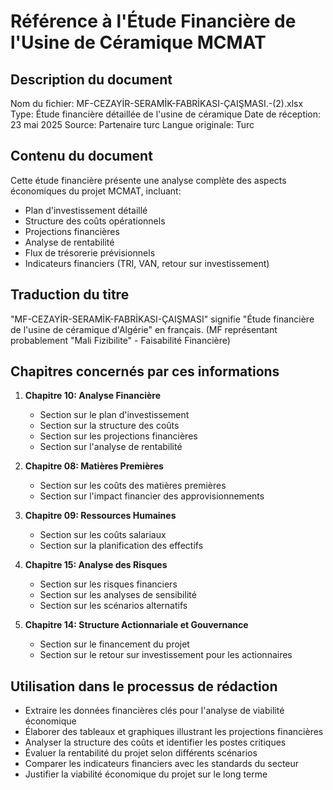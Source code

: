 # Référence à l'Étude Financière de l'Usine de Céramique MCMAT

## Description du document
Nom du fichier: MF-CEZAYİR-SERAMİK-FABRİKASI-ÇAIŞMASI.-(2).xlsx
Type: Étude financière détaillée de l'usine de céramique
Date de réception: 23 mai 2025
Source: Partenaire turc
Langue originale: Turc

## Contenu du document
Cette étude financière présente une analyse complète des aspects économiques du projet MCMAT, incluant:
- Plan d'investissement détaillé
- Structure des coûts opérationnels
- Projections financières
- Analyse de rentabilité
- Flux de trésorerie prévisionnels
- Indicateurs financiers (TRI, VAN, retour sur investissement)

## Traduction du titre
"MF-CEZAYİR-SERAMİK-FABRİKASI-ÇAIŞMASI" signifie "Étude financière de l'usine de céramique d'Algérie" en français. (MF représentant probablement "Mali Fizibilite" - Faisabilité Financière)

## Chapitres concernés par ces informations
1. **Chapitre 10: Analyse Financière**
   - Section sur le plan d'investissement
   - Section sur la structure des coûts
   - Section sur les projections financières
   - Section sur l'analyse de rentabilité

2. **Chapitre 08: Matières Premières**
   - Section sur les coûts des matières premières
   - Section sur l'impact financier des approvisionnements

3. **Chapitre 09: Ressources Humaines**
   - Section sur les coûts salariaux
   - Section sur la planification des effectifs

4. **Chapitre 15: Analyse des Risques**
   - Section sur les risques financiers
   - Section sur les analyses de sensibilité
   - Section sur les scénarios alternatifs

5. **Chapitre 14: Structure Actionnariale et Gouvernance**
   - Section sur le financement du projet
   - Section sur le retour sur investissement pour les actionnaires

## Utilisation dans le processus de rédaction
- Extraire les données financières clés pour l'analyse de viabilité économique
- Élaborer des tableaux et graphiques illustrant les projections financières
- Analyser la structure des coûts et identifier les postes critiques
- Évaluer la rentabilité du projet selon différents scénarios
- Comparer les indicateurs financiers avec les standards du secteur
- Justifier la viabilité économique du projet sur le long terme